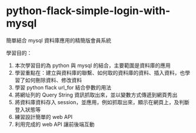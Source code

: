 # python-flack-simple-login-with-mysql
簡單結合 mysql 資料庫應用的精簡版會員系統

學習目的：
1. 本次學習目的為 python 與 mysql 的結合，主要範圍是資料庫的應用
2. 學習重點在：建立與資料庫的聯繫、如何取的資料庫的資料、插入資料，也學習了如何刪除資料、修改資料
3. 學習 python flack url_for 結合參數的用法
4. 將網址列的 Query String 資訊抓取出來，並以變數方式傳遞到網頁秀出
5. 將資料庫資料存入 session，並應用，例如抓取出來，顯示在網頁上，及判斷登入狀態等
6. 練習設計簡單的 web API
7. 利用完成的 web API 讓前後端互動
